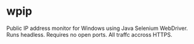 # wpip
Public IP address monitor for Windows using Java Selenium WebDriver. Runs headless. Requires no open ports. All traffc accross HTTPS.
